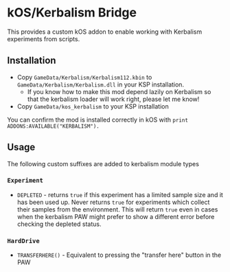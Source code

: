 # kOS/Kerbalism Bridge

This provides a custom kOS addon to enable working with Kerbalism experiments from scripts.

## Installation

* Copy `GameData/Kerbalism/Kerbalism112.kbin` to `GameData/Kerbalism/Kerbalism.dll` in your KSP installation.
  * If you know how to make this mod depend lazily on Kerbalism so that the kerbalism loader will work right,
    please let me know!
* Copy `GameData/kos_kerbalism` to your KSP installation

You can confirm the mod is installed correctly in kOS with `print ADDONS:AVAILABLE("KERBALISM").`

## Usage

The following custom suffixes are added to kerbalism module types

### `Experiment`

* `DEPLETED` - returns `true` if this experiment has a limited sample size and it has been used
  up. Never returns `true` for experiments which collect their samples from the environment. This
  will return `true` even in cases when the kerbalism PAW might prefer to show a different error
  before checking the depleted status.

### `HardDrive`

* `TRANSFERHERE()` - Equivalent to pressing the "transfer here" button in the PAW